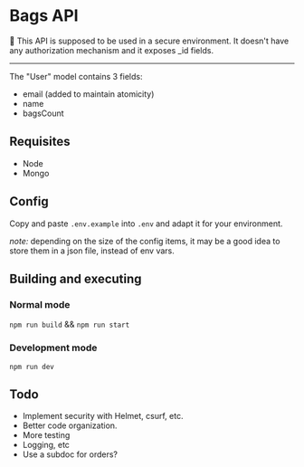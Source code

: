 # Bags API

🚧 This API is supposed to be used in a secure environment. It doesn't have any authorization mechanism and it exposes \_id fields.

---

The "User" model contains 3 fields:

- email (added to maintain atomicity)
- name
- bagsCount

## Requisites

- Node
- Mongo

## Config

Copy and paste `.env.example` into `.env` and adapt it for your environment.

_note:_ depending on the size of the config items, it may be a good idea to store them in a json file, instead of env vars.

## Building and executing

### Normal mode

`npm run build` && `npm run start`

### Development mode

`npm run dev`

## Todo

- Implement security with Helmet, csurf, etc.
- Better code organization.
- More testing
- Logging, etc
- Use a subdoc for orders?
